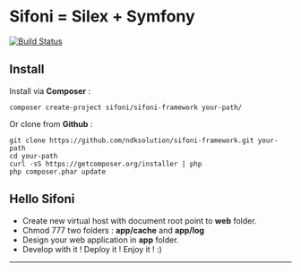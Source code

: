 # Sifoni = Silex + Symfony

[![Build Status](https://travis-ci.org/ndksolution/sifoni-framework.svg?branch=master)](https://travis-ci.org/ndksolution/sifoni-framework)

## Install
Install via **Composer** :
```
composer create-project sifoni/sifoni-framework your-path/
```

Or clone from **Github** :
```
git clone https://github.com/ndksolution/sifoni-framework.git your-path
cd your-path
curl -sS https://getcomposer.org/installer | php
php composer.phar update
```

## Hello Sifoni
- Create new virtual host with document root point to **web** folder.
- Chmod 777 two folders : **app/cache** and **app/log**
- Design your web application in **app** folder.
- Develop with it ! Deploy it ! Enjoy it ! :)

-------------------------------
